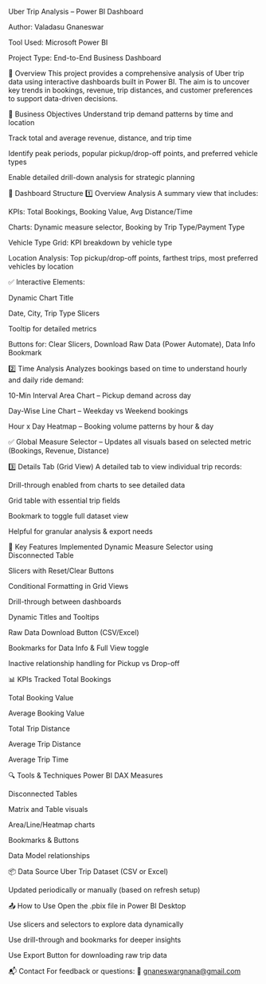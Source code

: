 Uber Trip Analysis – Power BI Dashboard

Author: Valadasu Gnaneswar

Tool Used: Microsoft Power BI

Project Type: End-to-End Business Dashboard

📌 Overview
This project provides a comprehensive analysis of Uber trip data using interactive dashboards built in Power BI. The aim is to uncover key trends in bookings, revenue, trip distances, and customer preferences to support data-driven decisions.

🎯 Business Objectives
Understand trip demand patterns by time and location

Track total and average revenue, distance, and trip time

Identify peak periods, popular pickup/drop-off points, and preferred vehicle types

Enable detailed drill-down analysis for strategic planning

📁 Dashboard Structure
1️⃣ Overview Analysis
A summary view that includes:

KPIs: Total Bookings, Booking Value, Avg Distance/Time

Charts: Dynamic measure selector, Booking by Trip Type/Payment Type

Vehicle Type Grid: KPI breakdown by vehicle type

Location Analysis: Top pickup/drop-off points, farthest trips, most preferred vehicles by location

✅ Interactive Elements:

Dynamic Chart Title

Date, City, Trip Type Slicers

Tooltip for detailed metrics

Buttons for: Clear Slicers, Download Raw Data (Power Automate), Data Info Bookmark

2️⃣ Time Analysis
Analyzes bookings based on time to understand hourly and daily ride demand:

10-Min Interval Area Chart – Pickup demand across day

Day-Wise Line Chart – Weekday vs Weekend bookings

Hour x Day Heatmap – Booking volume patterns by hour & day

✅ Global Measure Selector – Updates all visuals based on selected metric (Bookings, Revenue, Distance)

3️⃣ Details Tab (Grid View)
A detailed tab to view individual trip records:

Drill-through enabled from charts to see detailed data

Grid table with essential trip fields

Bookmark to toggle full dataset view

Helpful for granular analysis & export needs

🧠 Key Features Implemented
Dynamic Measure Selector using Disconnected Table

Slicers with Reset/Clear Buttons

Conditional Formatting in Grid Views

Drill-through between dashboards

Dynamic Titles and Tooltips

Raw Data Download Button (CSV/Excel)

Bookmarks for Data Info & Full View toggle

Inactive relationship handling for Pickup vs Drop-off

📊 KPIs Tracked
Total Bookings

Total Booking Value

Average Booking Value

Total Trip Distance

Average Trip Distance

Average Trip Time

🔍 Tools & Techniques
Power BI DAX Measures

Disconnected Tables

Matrix and Table visuals

Area/Line/Heatmap charts

Bookmarks & Buttons

Data Model relationships

📦 Data Source
Uber Trip Dataset (CSV or Excel)

Updated periodically or manually (based on refresh setup)

📤 How to Use
Open the .pbix file in Power BI Desktop

Use slicers and selectors to explore data dynamically

Use drill-through and bookmarks for deeper insights

Use Export Button for downloading raw trip data

📬 Contact
For feedback or questions:
📧 gnaneswargnana@gmail.com
